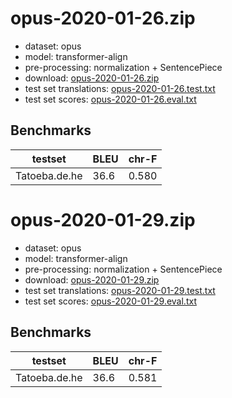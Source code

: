 # opus-2020-01-26.zip

* dataset: opus
* model: transformer-align
* pre-processing: normalization + SentencePiece
* download: [opus-2020-01-26.zip](https://object.pouta.csc.fi/OPUS-MT-models/de-he/opus-2020-01-26.zip)
* test set translations: [opus-2020-01-26.test.txt](https://object.pouta.csc.fi/OPUS-MT-models/de-he/opus-2020-01-26.test.txt)
* test set scores: [opus-2020-01-26.eval.txt](https://object.pouta.csc.fi/OPUS-MT-models/de-he/opus-2020-01-26.eval.txt)

## Benchmarks

| testset               | BLEU  | chr-F |
|-----------------------|-------|-------|
| Tatoeba.de.he 	| 36.6 	| 0.580 |

# opus-2020-01-29.zip

* dataset: opus
* model: transformer-align
* pre-processing: normalization + SentencePiece
* download: [opus-2020-01-29.zip](https://object.pouta.csc.fi/OPUS-MT-models/de-he/opus-2020-01-29.zip)
* test set translations: [opus-2020-01-29.test.txt](https://object.pouta.csc.fi/OPUS-MT-models/de-he/opus-2020-01-29.test.txt)
* test set scores: [opus-2020-01-29.eval.txt](https://object.pouta.csc.fi/OPUS-MT-models/de-he/opus-2020-01-29.eval.txt)

## Benchmarks

| testset               | BLEU  | chr-F |
|-----------------------|-------|-------|
| Tatoeba.de.he 	| 36.6 	| 0.581 |

